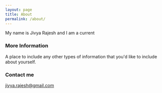 ```yaml
---
layout: page
title: About
permalink: /about/
---
```


My name is Jivya Rajesh and I am a current 

### More Information

A place to include any other types of information that you'd like to include about yourself.

### Contact me

[jivya.rajesh@gmail.com](mailto:jivya.rajesh@gmail.com)
